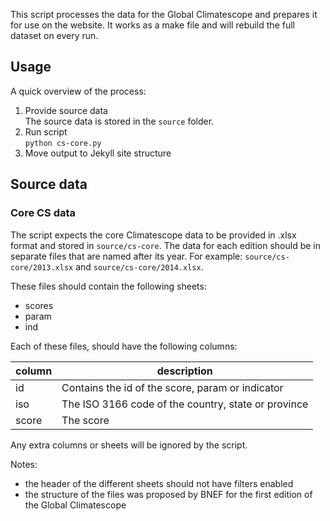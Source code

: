 This script processes the data for the Global Climatescope and prepares it for use on the website. It works as a make file and will rebuild the full dataset on every run.

## Usage
A quick overview of the process:

1. Provide source data  
The source data is stored in the ```source``` folder.
2. Run script  
```python cs-core.py```
3. Move output to Jekyll site structure

## Source data
### Core CS data
The script expects the core Climatescope data to be provided in .xlsx format and stored in ```source/cs-core```. The data for each edition should be in separate files that are named after its year. For example: ```source/cs-core/2013.xlsx``` and ```source/cs-core/2014.xlsx```.

These files should contain the following sheets:

- scores
- param
- ind

Each of these files, should have the following columns:

| column | description |
| --- | --- |
| id | Contains the id of the score, param or indicator |
| iso | The ISO 3166 code of the country, state or province |
| score | The score |

Any extra columns or sheets will be ignored by the script.

Notes:
- the header of the different sheets should not have filters enabled
- the structure of the files was proposed by BNEF for the first edition of the Global Climatescope